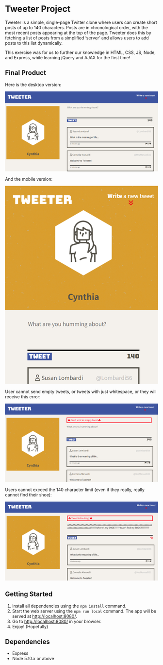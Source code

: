 # Tweeter Project

Tweeter is a simple, single-page Twitter clone where users can create short posts of up to 140 characters. Posts are in chronological order, with the most recent posts appearing at the top of the page. Tweeter does this by fetching a list of posts from a simplified ‘server’ and allows users to add posts to this list dynamically.

This exercise was for us to further our knowledge in HTML, CSS, JS, Node, and Express, while learning jQuery and AJAX for the first time!

## Final Product

Here is the desktop version:

!["Desktop Version"](https://github.com/cynthia-lam/tweeter/blob/master/docs/Tweeter%20Desktop.png)

And the mobile version:

!["Mobile Version"](https://github.com/cynthia-lam/tweeter/blob/master/docs/Tweeter%20Mobile.png)

User cannot send empty tweets, or tweets with just whitespace, or they will receive this error:

!["Empty Tweet"](https://github.com/cynthia-lam/tweeter/blob/master/docs/Tweeter%20Empty%20Tweet.png)

Users cannot exceed the 140 character limit (even if they really, really cannot find their shoe):

!["Over 140 Char Tweet"](https://github.com/cynthia-lam/tweeter/blob/master/docs/Tweeter%20Over%20140%20Char%20Tweet.png)

## Getting Started

1. Install all dependencies using the `npm install` command.
2. Start the web server using the `npm run local` command. The app will be served at <http://localhost:8080/>.
3. Go to <http://localhost:8080/> in your browser.
4. Enjoy! (Hopefully)

## Dependencies

- Express
- Node 5.10.x or above


